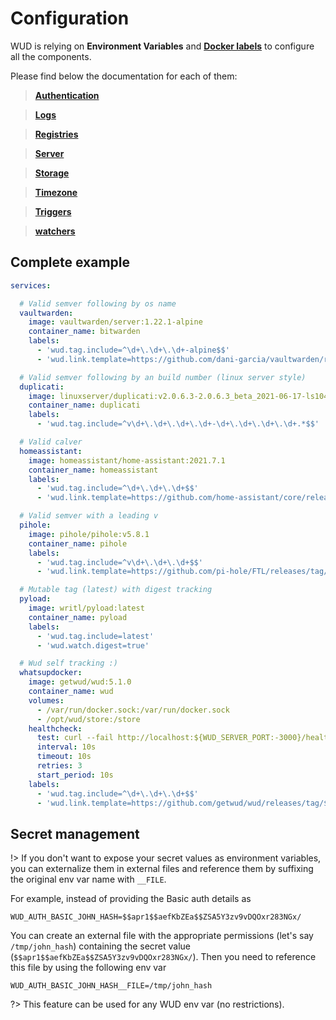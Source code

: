 # Configuration
WUD is relying on **Environment Variables** and **[Docker labels](https://docs.docker.com/config/labels-custom-metadata/)** to configure all the components.

Please find below the documentation for each of them:
> [**Authentication**](/configuration/authentications/)

> [**Logs**](/configuration/logs/)

> [**Registries**](/configuration/registries/)

> [**Server**](/configuration/server/)

> [**Storage**](/configuration/storage/)

> [**Timezone**](/configuration/timezone/)

> [**Triggers**](/configuration/triggers/)

> [**watchers**](/configuration/watchers/)

## Complete example

```yaml
services:

  # Valid semver following by os name
  vaultwarden:
    image: vaultwarden/server:1.22.1-alpine
    container_name: bitwarden
    labels:
      - 'wud.tag.include=^\d+\.\d+\.\d+-alpine$$'
      - 'wud.link.template=https://github.com/dani-garcia/vaultwarden/releases/tag/$${major}.$${minor}.$${patch}'

  # Valid semver following by an build number (linux server style)
  duplicati:
    image: linuxserver/duplicati:v2.0.6.3-2.0.6.3_beta_2021-06-17-ls104
    container_name: duplicati
    labels:
      - 'wud.tag.include=^v\d+\.\d+\.\d+\.\d+-\d+\.\d+\.\d+\.\d+.*$$'

  # Valid calver
  homeassistant:
    image: homeassistant/home-assistant:2021.7.1
    container_name: homeassistant
    labels:
      - 'wud.tag.include=^\d+\.\d+\.\d+$$'
      - 'wud.link.template=https://github.com/home-assistant/core/releases/tag/$${major}.$${minor}.$${patch}'

  # Valid semver with a leading v
  pihole:
    image: pihole/pihole:v5.8.1
    container_name: pihole
    labels:
      - 'wud.tag.include=^v\d+\.\d+\.\d+$$'
      - 'wud.link.template=https://github.com/pi-hole/FTL/releases/tag/v$${major}.$${minor}.$${patch}'

  # Mutable tag (latest) with digest tracking
  pyload:
    image: writl/pyload:latest
    container_name: pyload
    labels:
      - 'wud.tag.include=latest'
      - 'wud.watch.digest=true'

  # Wud self tracking :)
  whatsupdocker:
    image: getwud/wud:5.1.0
    container_name: wud
    volumes:
      - /var/run/docker.sock:/var/run/docker.sock
      - /opt/wud/store:/store
    healthcheck:
      test: curl --fail http://localhost:${WUD_SERVER_PORT:-3000}/health || exit 1
      interval: 10s
      timeout: 10s
      retries: 3
      start_period: 10s       
    labels:
      - 'wud.tag.include=^\d+\.\d+\.\d+$$'
      - 'wud.link.template=https://github.com/getwud/wud/releases/tag/$${major}.$${minor}.$${patch}'
```

## Secret management
!> If you don't want to expose your secret values as environment variables, you can externalize them in external files and reference them by suffixing the original env var name with `__FILE`.

For example, instead of providing the Basic auth details as
```
WUD_AUTH_BASIC_JOHN_HASH=$$apr1$$aefKbZEa$$ZSA5Y3zv9vDQOxr283NGx/
```

You can create an external file with the appropriate permissions (let's say `/tmp/john_hash`) containing the secret value (`$$apr1$$aefKbZEa$$ZSA5Y3zv9vDQOxr283NGx/`).
Then you need to reference this file by using the following env var
```
WUD_AUTH_BASIC_JOHN_HASH__FILE=/tmp/john_hash
```

?> This feature can be used for any WUD env var (no restrictions).
